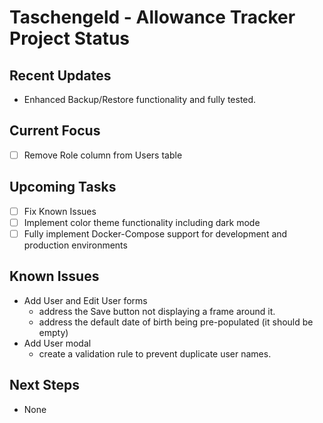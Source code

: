 # Taschengeld - Allowance Tracker Project Status

## Recent Updates

- Enhanced Backup/Restore functionality and fully tested.

## Current Focus

- [ ] Remove Role column from Users table

## Upcoming Tasks

- [ ] Fix Known Issues
- [ ] Implement color theme functionality including dark mode
- [ ] Fully implement Docker-Compose support for development and production environments

## Known Issues

- Add User and Edit User forms
  - address the Save button not displaying a frame around it.
  - address the default date of birth being pre-populated (it should be empty)
- Add User modal
  - create a validation rule to prevent duplicate user names.

## Next Steps

- None
